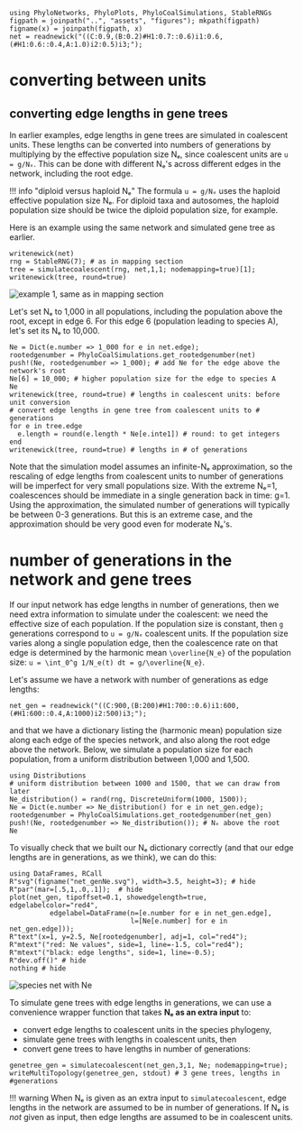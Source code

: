 ```@setup converting
using PhyloNetworks, PhyloPlots, PhyloCoalSimulations, StableRNGs
figpath = joinpath("..", "assets", "figures"); mkpath(figpath)
figname(x) = joinpath(figpath, x)
net = readnewick("((C:0.9,(B:0.2)#H1:0.7::0.6)i1:0.6,(#H1:0.6::0.4,A:1.0)i2:0.5)i3;");
```

# converting between units

## converting edge lengths in gene trees

In earlier examples, edge lengths in gene trees are simulated in coalescent units.
These lengths can be converted into numbers of generations by multiplying by
the effective population size Nₑ, since coalescent units are `u = g/Nₑ`.
This can be done with different Nₑ's across different edges in the network,
including the root edge.

!!! info "diploid versus haploid Nₑ"
    The formula `u = g/Nₑ` uses the haploid effective population size Nₑ.
    For diploid taxa and autosomes, the haploid population size should be twice
    the diploid population size, for example.

Here is an example using the same network and simulated gene tree as earlier.
```@repl converting
writenewick(net)
rng = StableRNG(7); # as in mapping section
tree = simulatecoalescent(rng, net,1,1; nodemapping=true)[1];
writenewick(tree, round=true)
```
![example 1, same as in mapping section](../assets/figures/genetree_example1.svg)

Let's set Nₑ to 1,000 in all populations, including the population above the root,
except in edge 6. For this edge 6 (population leading to species A),
let's set its Nₑ to 10,000.

```@repl converting
Ne = Dict(e.number => 1_000 for e in net.edge);
rootedgenumber = PhyloCoalSimulations.get_rootedgenumber(net)
push!(Ne, rootedgenumber => 1_000); # add Ne for the edge above the network's root
Ne[6] = 10_000; # higher population size for the edge to species A
Ne
writenewick(tree, round=true) # lengths in coalescent units: before unit conversion
# convert edge lengths in gene tree from coalescent units to # generations
for e in tree.edge
  e.length = round(e.length * Ne[e.inte1]) # round: to get integers
end
writenewick(tree, round=true) # lengths in # of generations
```

Note that the simulation model assumes an infinite-Nₑ approximation,
so the rescaling of edge lengths from coalescent units to number of generations
will be imperfect for very small populations size. With the extreme Nₑ=1,
coalescences should be immediate in a single generation back in time: g=1.
Using the approximation, the simulated number of generations will typically be
between 0-3 generations. But this is an extreme case, and the approximation
should be very good even for moderate Nₑ's.

# number of generations in the network and gene trees

If our input network has edge lengths in number of generations,
then we need extra information to simulate under the coalescent:
we need the effective size of each population. If the population
size is constant, then `g` generations correspond to `u = g/Nₑ`
coalescent units. If the population size varies along a single population edge,
then the coalescence rate on that edge is determined by the harmonic mean
``\overline{N_e}`` of the population size:
``u = \int_0^g 1/N_e(t) dt = g/\overline{N_e}``.

Let's assume we have a network with number of generations as edge lengths:
```@repl converting
net_gen = readnewick("((C:900,(B:200)#H1:700::0.6)i1:600,(#H1:600::0.4,A:1000)i2:500)i3;");
```
and that we have a dictionary listing the (harmonic mean) population
size along each edge of the species network, and also along the root edge
above the network. Below, we simulate a population size for each population,
from a uniform distribution between 1,000 and 1,500.

```@repl converting
using Distributions
# uniform distribution between 1000 and 1500, that we can draw from later
Ne_distribution() = rand(rng, DiscreteUniform(1000, 1500));
Ne = Dict(e.number => Ne_distribution() for e in net_gen.edge);
rootedgenumber = PhyloCoalSimulations.get_rootedgenumber(net_gen)
push!(Ne, rootedgenumber => Ne_distribution()); # Nₑ above the root
Ne
```

To visually check that we built our Nₑ dictionary correctly
(and that our edge lengths are in generations, as we think),
we can do this:

```@example converting
using DataFrames, RCall
R"svg"(figname("net_genNe.svg"), width=3.5, height=3); # hide
R"par"(mar=[.5,1,.0,.1]);  # hide
plot(net_gen, tipoffset=0.1, showedgelength=true, edgelabelcolor="red4",
          edgelabel=DataFrame(n=[e.number for e in net_gen.edge],
                              l=[Ne[e.number] for e in net_gen.edge]));
R"text"(x=1, y=2.5, Ne[rootedgenumber], adj=1, col="red4");
R"mtext"("red: Ne values", side=1, line=-1.5, col="red4");
R"mtext"("black: edge lengths", side=1, line=-0.5);
R"dev.off()" # hide
nothing # hide
```
![species net with Ne](../assets/figures/net_genNe.svg)

To simulate gene trees with edge lengths in generations, we can use a
convenience wrapper function that takes **Nₑ as an extra input** to:
- convert edge lengths to coalescent units in the species phylogeny,
- simulate gene trees with lengths in coalescent units, then
- convert gene trees to have lengths in number of generations:

```@repl converting
genetree_gen = simulatecoalescent(net_gen,3,1, Ne; nodemapping=true);
writeMultiTopology(genetree_gen, stdout) # 3 gene trees, lengths in #generations
```

!!! warning
    When Nₑ is given as an extra input to `simulatecoalescent`,
    edge lengths in the network are assumed to be in number of generations.
    If Nₑ is *not* given as input, then edge lengths are assumed to be
    in coalescent units.
